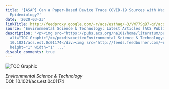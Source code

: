 ```yaml
---
title: '[ASAP] Can a Paper-Based Device Trace COVID-19 Sources with Wastewater-Based
  Epidemiology?'
date: '2020-03-23'
linkTitle: http://feedproxy.google.com/~r/acs/esthag/~3/VW77SgB7-qY/acs.est.0c01174
source: 'Environmental Science & Technology: Latest Articles (ACS Publications)'
description: '<p><img src="https://pubs.acs.org/na101/home/literatum/publisher/achs/journals/content/esthag/0/esthag.ahead-of-print/acs.est.0c01174/20200323/images/medium/es0c01174_0002.gif"
  alt="TOC Graphic"/></p><div><cite>Environmental Science & Technology</cite></div><div>DOI:
  10.1021/acs.est.0c01174</div><img src="http://feeds.feedburner.com/~r/acs/esthag/~4/VW77SgB7-qY"
  height="1" width="1" ...'
disable_comments: true
---
```

<p><img src="https://pubs.acs.org/na101/home/literatum/publisher/achs/journals/content/esthag/0/esthag.ahead-of-print/acs.est.0c01174/20200323/images/medium/es0c01174_0002.gif" alt="TOC Graphic"/></p><div><cite>Environmental Science & Technology</cite></div><div>DOI: 10.1021/acs.est.0c01174</div><img src="http://feeds.feedburner.com/~r/acs/esthag/~4/VW77SgB7-qY" height="1" width="1" ...